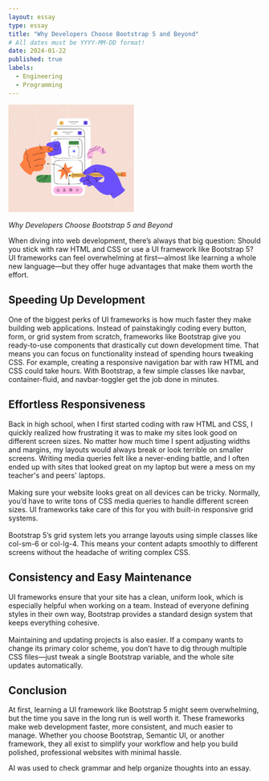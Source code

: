 ```yaml
---
layout: essay
type: essay
title: "Why Developers Choose Bootstrap 5 and Beyond"
# All dates must be YYYY-MM-DD format!
date: 2024-01-22
published: true
labels:
  - Engineering
  - Programming
---
```


<img width="250px" class="rounded float-start pe-4" src="../img/ui.jpg">

*Why Developers Choose Bootstrap 5 and Beyond*

When diving into web development, there’s always that big question: Should you stick with raw HTML and CSS or use a UI framework like Bootstrap 5? UI frameworks can feel overwhelming at first—almost like learning a whole new language—but they offer huge advantages that make them worth the effort.

## Speeding Up Development

One of the biggest perks of UI frameworks is how much faster they make building web applications. Instead of painstakingly coding every button, form, or grid system from scratch, frameworks like Bootstrap give you ready-to-use components that drastically cut down development time. That means you can focus on functionality instead of spending hours tweaking CSS.
For example, creating a responsive navigation bar with raw HTML and CSS could take hours. With Bootstrap, a few simple classes like navbar, container-fluid, and navbar-toggler get the job done in minutes.

## Effortless Responsiveness

Back in high school, when I first started coding with raw HTML and CSS, I quickly realized how frustrating it was to make my sites look good on different screen sizes. No matter how much time I spent adjusting widths and margins, my layouts would always break or look terrible on smaller screens. Writing media queries felt like a never-ending battle, and I often ended up with sites that looked great on my laptop but were a mess on my teacher's and peers' laptops.
<br /><br />
Making sure your website looks great on all devices can be tricky. Normally, you’d have to write tons of CSS media queries to handle different screen sizes. UI frameworks take care of this for you with built-in responsive grid systems.
<br /><br />
Bootstrap 5’s grid system lets you arrange layouts using simple classes like col-sm-6 or col-lg-4. This means your content adapts smoothly to different screens without the headache of writing complex CSS.

## Consistency and Easy Maintenance

UI frameworks ensure that your site has a clean, uniform look, which is especially helpful when working on a team. Instead of everyone defining styles in their own way, Bootstrap provides a standard design system that keeps everything cohesive.
<br /><br />
Maintaining and updating projects is also easier. If a company wants to change its primary color scheme, you don’t have to dig through multiple CSS files—just tweak a single Bootstrap variable, and the whole site updates automatically.

## Conclusion

At first, learning a UI framework like Bootstrap 5 might seem overwhelming, but the time you save in the long run is well worth it. These frameworks make web development faster, more consistent, and much easier to manage. Whether you choose Bootstrap, Semantic UI, or another framework, they all exist to simplify your workflow and help you build polished, professional websites with minimal hassle.



AI was used to check grammar and help organize thoughts into an essay.
